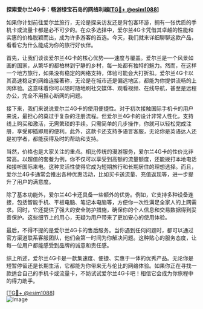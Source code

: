 **探索爱尔兰4G卡：畅游绿宝石岛的网络利器[[TG💪+ @esim1088](https://t.me/s/esim1088)]**

如果你计划前往爱尔兰旅行，无论是探亲访友还是背包客环游，拥有一张优质的手机卡或流量卡都是必不可少的。在众多选择中，爱尔兰4G卡凭借其卓越的性能和实惠的价格脱颖而出，成为许多游客的首选。今天，我们就来详细聊聊这款产品，看看它为什么能成为你的旅行好伙伴。

首先，让我们谈谈爱尔兰4G卡的核心优势——速度与覆盖。爱尔兰是一个风景如画的国家，从繁华的都柏林到宁静的乡村，每一处都有独特的魅力。然而，在这样一个地方旅行，如果没有稳定的网络支持，体验可能会大打折扣。爱尔兰4G卡以其高速稳定的网络连接著称，无论是在城市还是偏远地区，都能为你提供流畅的上网体验。这意味着你可以随时随地刷社交媒体、观看视频、在线导航，甚至是远程办公，完全不用担心断网的问题。

接下来，我们来说说爱尔兰4G卡的使用便捷性。对于初次接触国际手机卡的用户来说，最担心的莫过于复杂的注册流程。但爱尔兰4G卡的设计非常人性化，支持线上购买和激活，无需繁琐的手续。只需简单的几步操作，你就可以轻松完成注册，享受即插即用的便利。此外，这款卡还支持多语言客服，无论你是英语达人还是初学者，都能获得及时的帮助和支持。

当然，价格也是大家关注的重点。相比传统的漫游服务，爱尔兰4G卡的性价比非常高。以超值的套餐为例，你不仅可以享受到高额的流量额度，还能拨打本地电话和接听国际来电。这种灵活性使得它成为短期旅行和长期居住的理想选择。而且，爱尔兰4G卡通常会推出各种优惠活动，比如买卡送流量、充值返现等，进一步提升了用户的满意度。

除了基本功能外，爱尔兰4G卡还具备一些额外的优势。例如，它支持多种设备连接，包括智能手机、平板电脑、笔记本电脑等，方便你一次性满足全家人的上网需求。同时，它还提供了强大的安全防护措施，确保你的个人信息和交易数据得到妥善保护。这些细节上的用心，无疑为用户带来了更加安心的使用体验。

最后，不得不提的是爱尔兰4G卡的售后服务。当你遇到任何问题时，都可以通过官方渠道联系客服团队，他们会第一时间为你解决问题。这种贴心的服务态度，让每一位用户都能感受到品牌的诚意和责任感。

综上所述，爱尔兰4G卡是一款集速度、便捷、实惠于一体的优秀产品。无论你是短暂停留还是长期生活，它都能为你带来无与伦比的网络体验。如果你正在寻找一款适合自己的手机卡或流量卡，不妨试试爱尔兰4G卡吧！相信它会成为你旅程中的得力助手。

[[TG💪+ @esim1088](https://t.me/s/esim1088)]  
![Image](https://i.postimg.cc/4NQfJmqS/Snipaste-2025-05-13-00-14-12.png)